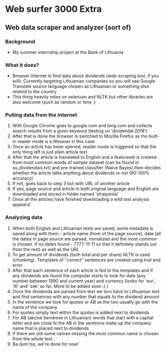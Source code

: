 # Web surfer 3000 Extra

## Web data scraper and analyzer (sort of)

### Background
* My summer internship project at the Bank of Lithuania

### What it does?
* Browser internet to find data about dividends (web-scraping tool, if you will). Currently targeting Lithuanian companies so you will see Google Translate source language chosen as Lithuanian or something else related to the country
* This thing heavily relies on selenium and NLTK but other libraries are also welcome (such as random or time :)

### Pulling data from the internet
1. With Google Chrome goes to google.com and bing.com and collects search results from a given keyword (testing on 'dividendai 2018')
2. After that is done the browser is switched to Mozilla Firefox as the built-in reader mode is a lifesaver in this case
3. Once an article has been opened, reader mode is triggered so that the only thing left is just plain article text
4. After that the article is translated to English and a featureset is created from most common words of sample dataset (can be found in su_dividendais.txt) and pre-trained classifier (Naive Bayes) then decides whether the article talks anything about dividends or not (90-100% accuracy)
5. If not, goes back to step 3 but with URL of another article
5. If yes, page source and article in both original language and English are downloaded and stored in folder named 'straipsniai'
6. Once all the articles have finished downloading a wild text analysis appears!

### Analyzing data
1. When both English and Lithuanian texts are saved, some metadata is saved along with them - article name (from <head><title>Name</title><head> of the page source), date (all the dates in page source are parsed, nomalized and the most common is chosen. If no dates found - 7777-11-11 so that it definitely stands out from the rest) as well as the URL
2. To get amount of dividends (both total and per share) NLTK is used (chunking). Templates of "correct" sentences are created using trial and error
3. After that each sentence of each article is fed to the templates and if any dividends are found the computer starts to look for date (any number between 1990 and current year) and currency (looks for 'eur', 'ltl' and 'sek' so far. More to be added soon :) )
4. Once the dividends are parsed from text we turn back to Lithuanian text and find sentences with any number that equals to the dividend amount
5. In the sentence we look for quotes or AB as the two usually go with the name of the company
6. For quotes simply text within the quotes is added next to dividends
7. For AB (akcinė bendrovė in Lithuanian) words that start with a capital letter and are close to the AB in the sentence make up the company name that is placed next to dividends
8. If there are still some names missing the most common name is chosen from the whole text
9. Ba dum tss, we're done for now!

